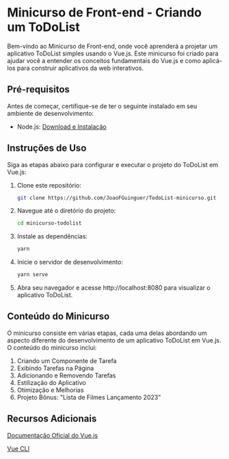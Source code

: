 # Minicurso de Front-end - Criando um ToDoList 

Bem-vindo ao Minicurso de Front-end, onde você aprenderá a projetar um aplicativo ToDoList simples usando o Vue.js. Este minicurso foi criado para ajudar você a entender os conceitos fundamentais do Vue.js e como aplicá-los para construir aplicativos da web interativos.

## Pré-requisitos

Antes de começar, certifique-se de ter o seguinte instalado em seu ambiente de desenvolvimento:

- Node.js: [Download e Instalação](https://nodejs.org/)

## Instruções de Uso

Siga as etapas abaixo para configurar e executar o projeto do ToDoList em Vue.js:

1. Clone este repositório:

    ```bash
    git clone https://github.com/JoaoFGuinguer/TodoList-minicurso.git
    ```
2. Navegue até o diretório do projeto:
    ```bash
    cd minicurso-todolist
    ```
3. Instale as dependências:

    ```bash
    yarn
    ```
4. Inicie o servidor de desenvolvimento:
    ```bash
    yarn serve
    ```
5. Abra seu navegador e acesse http://localhost:8080 para visualizar o aplicativo ToDoList.

## Conteúdo do Minicurso
O minicurso consiste em várias etapas, cada uma delas abordando um aspecto diferente do desenvolvimento de um aplicativo ToDoList em Vue.js. O conteúdo do minicurso inclui:

1. Criando um Componente de Tarefa
2. Exibindo Tarefas na Página
3. Adicionando e Removendo Tarefas
4. Estilização do Aplicativo
5. Otimização e Melhorias
6. Projeto Bônus: "Lista de Filmes Lançamento 2023"

## Recursos Adicionais
[Documentação Oficial do Vue.js](https://vuejs.org/)

[Vue CLI](https://cli.vuejs.org/)

